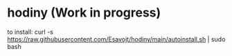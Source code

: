 # hodiny (Work in progress)
to install: curl -s https://raw.githubusercontent.com/Esavojt/hodiny/main/autoinstall.sh | sudo bash
